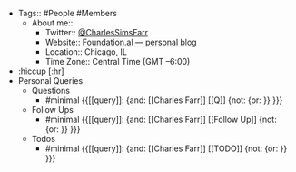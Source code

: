 - Tags:: #People #Members
    - About me::
        - Twitter:: [@CharlesSimsFarr](https://twitter.com/CharlesSimsFarr)
        - Website:: [Foundation.al — personal blog](https://thefoundation.al)
        - Location:: Chicago, IL
        - Time Zone:: Central Time (GMT –6:00)
- :hiccup [:hr]
- Personal Queries
    - Questions
        - #minimal {{[[query]]: {and: [[Charles Farr]] [[Q]] {not: {or: }}  }}}
    - Follow Ups
        - #minimal {{[[query]]: {and: [[Charles Farr]] [[Follow Up]] {not: {or: }}  }}}
    - Todos
        - #minimal {{[[query]]: {and: [[Charles Farr]] [[TODO]] {not: {or: }}  }}}
